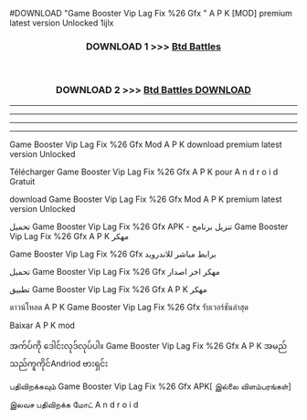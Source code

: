 #DOWNLOAD "Game Booster Vip Lag Fix %26 Gfx " A P K [MOD] premium latest version Unlocked 1ijlx 



<div align="center">

<h3>DOWNLOAD 1 >>> <a href="https://getmod1.web.app/?judule=Btd Battles">Btd Battles</a></h3><br>

<h3>DOWNLOAD 2 >>> <a href="https://getmod1.web.app/?judule=Btd Battles">Btd Battles DOWNLOAD</a></h3>

</div>


----------------------------------------------------------

----------------------------------------------------------

----------------------------------------------------------

----------------------------------------------------------


Game Booster Vip Lag Fix %26 Gfx  Mod A P K download premium latest version Unlocked

Télécharger  Game Booster Vip Lag Fix %26 Gfx  A P K pour A n d r o i d Gratuit

download Game Booster Vip Lag Fix %26 Gfx  Mod A P K premium latest version Unlocked

تحميل Game Booster Vip Lag Fix %26 Gfx  APK - تنزيل برنامج Game Booster Vip Lag Fix %26 Gfx  A P K مهكر

Game Booster Vip Lag Fix %26 Gfx  برابط مباشر للاندرويد

تحميل Game Booster Vip Lag Fix %26 Gfx  مهكر اخر اصدار

تطبيق Game Booster Vip Lag Fix %26 Gfx  A P K مهكر

ดาวน์โหลด A P K Game Booster Vip Lag Fix %26 Gfx  รับเวอร์ชันล่าสุด

Baixar A P K mod

အက်ပ်ကို ဒေါင်းလုဒ်လုပ်ပါ။ Game Booster Vip Lag Fix %26 Gfx  A P K အမည်သည်ကူကိုင်Andriod ဗားရှင်း

பதிவிறக்கவும் Game Booster Vip Lag Fix %26 Gfx  APK[ இல்லை விளம்பரங்கள்] 
 
இலவச பதிவிறக்க மோட் A n d r o i d



